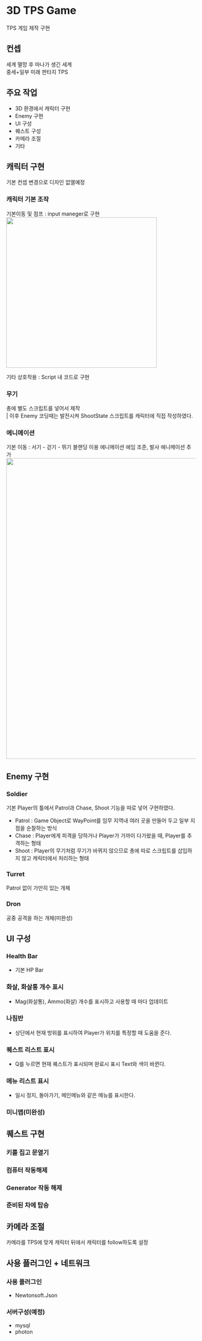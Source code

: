 # 3D TPS Game
TPS 게임 제작 구현  

## 컨셉
세계 멸망 후 마나가 생긴 세계  
중세+일부 미래 판타지 TPS

## 주요 작업
- 3D 환경에서 캐릭터 구현
- Enemy 구현
- UI 구성
- 퀘스트 구성
- 카메라 조절
- 기타

## 캐릭터 구현
기본 컨셉 변경으로 디자인 없앨예정
### 캐릭터 기본 조작

기본이동 및 점프 : input maneger로 구현  
<img src="https://github.com/YDbata/TPS_Game_Dev/assets/51112432/52f8b499-2a0c-4234-8aa9-7ad49ba59622" width=400>

기타 상호작용 : Script 내 코드로 구현

### 무기
총에 별도 스크립트를 넣어서 제작  
| 이후 Enemy 코딩때는 발전시켜 ShootState 스크립트를 캐릭터에 직접 작성하였다.

### 에니메이션
기본 이동 : 서기 - 걷기 - 뛰기 블랜딩 이용 에니메이션
에임 조준, 발사 에니메이션 추가
<img src="https://github.com/YDbata/TPS_Game_Dev/assets/51112432/35748c03-d2a8-4bba-bf5b-7fc9bb8a6674" width=800>

## Enemy 구현
### Soldier
기본 Player의 틀에서 Patrol과 Chase, Shoot 기능을 따로 넣어 구현하였다.
- Patrol : Game Object로 WayPoint를 임무 지역내 여러 곳을 만들어 두고 일부 지점을 순찰하는 방식
- Chase : Player에게 피격을 당하거나 Player가 가까이 다가왔을 때, Player를 추격하는 형태
- Shoot : Player의 무기처럼 무기가 바뀌지 않으므로 총에 따로 스크립트를 삽입하지 않고 캐릭터에서 처리하는 형태

### Turret
Patrol 없이 가만히 있는 개체

### Dron
공중 공격을 하는 개체(미완성)

## UI 구성

### Health Bar
- 기본 HP Bar

### 화살, 화살통 개수 표시
- Mag(화살통), Ammo(화살) 개수를 표시하고 사용할 때 마다 업데이트

### 나침반
- 상단에서 현재 방위를 표시하여 Player가 위치를 특정할 때 도움을 준다.

### 퀘스트 리스트 표시
- Q를 누르면 현재 퀘스트가 표시되며 완료시 표시 Text와 색이 바뀐다.

### 메뉴 리스트 표시
- 일시 정지, 돌아가기, 메인메뉴와 같은 메뉴를 표시한다.

### 미니맵(미완성)

## 퀘스트 구현
### 키를 집고 문열기

### 컴퓨터 작동해제

### Generator 작동 해제

### 준비된 차에 탑승

## 카메라 조절
카메라를 TPS에 맞게 캐릭터 뒤에서 캐릭터를 follow하도록 설정

## 사용 플러그인 + 네트워크
### 사용 플러그인
- Newtonsoft.Json

### 서버구성(예정)
- mysql
- photon
